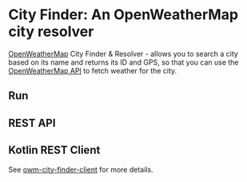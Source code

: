 # City Finder: An OpenWeatherMap city resolver

[OpenWeatherMap](https://openweathermap.org) City Finder & Resolver - allows you to search a city based on its name and returns its ID and GPS, so that you can use
the [OpenWeatherMap API](https://openweathermap.org/api) to fetch weather for the city.

## Run

## REST API

## Kotlin REST Client

See [owm-city-finder-client](owm-city-finder-client) for more details.

